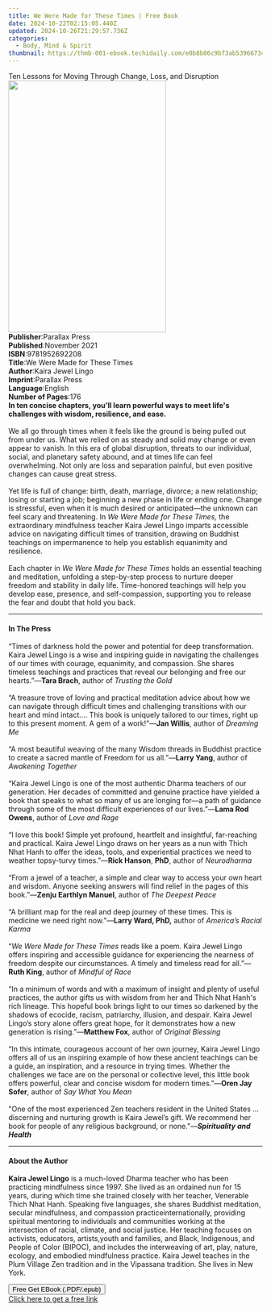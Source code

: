```yaml
---
title: We Were Made for These Times | Free Book
date: 2024-10-22T02:15:05.440Z
updated: 2024-10-26T21:29:57.736Z
categories:
  - Body, Mind & Spirit
thumbnail: https://thmb-001-ebook.techidaily.com/e0b8b86c9bf3ab53966734913e07dd4f4c5fd846dfbbaeda763b5a4be59793c5.jpg
---
```

<main id="book-container">
  <div class="flex flex-col">
    <div class="book-brief flex-1 py-6 px-4 sm:p-6 md:py-10 md:px-8">
      <!-- brief-->
      <div class="book-brief-main">
        Ten Lessons for Moving Through Change, Loss, and Disruption
      </div>
    </div>
    <div
      class="book-meta-info flex-1 grid gap-4 col-start-1 col-end-3 row-start-1 sm:mb-6 sm:grid-cols-4 lg:gap-6 lg:col-start-2 lg:row-end-6 lg:row-span-6 lg:mb-0"
    >
      <div
        class="book-meta-info-left place-content-center mt-4 p-4 text-sm leading-6 col-start-2 col-span-2 dark:text-slate-400"
      >
        <img
          class="w-full h-500 object-cover rounded-lg sm:h-255 sm:col-span-2 lg:col-span-full"
          src="https://img-001-ebook.techidaily.com/92ca6e0d0094308149f938bf0b97ca8c3af17b7073aa63ca6df0af5a161c79e7.jpg"
          alt=""
          width="312"
          height="500"
        />
      </div>
      <div
        class="book-meta-info-right mt-2 col-start-1 row-start-2 col-span-3 self-center"
      >
        <!-- meta data  -->
        <div class="flex flex-col px-4 md:px-8">
          <div class="flex-1">
            <strong>Publisher</strong>:<span class="px-2">Parallax Press</span>
          </div>
          <div class="flex-1">
            <strong>Published</strong>:<span class="px-2">November 2021</span>
          </div>
          <div class="flex-1">
            <strong>ISBN</strong>:<span class="px-2">9781952692208</span>
          </div>
          <div class="flex-1">
            <strong>Title</strong>:<span class="px-2"
              >We Were Made for These Times</span
            >
          </div>
          <div class="flex-1">
            <strong>Author</strong>:<span class="px-2">Kaira Jewel Lingo</span>
          </div>
          <div class="flex-1">
            <strong>Imprint</strong>:<span class="px-2">Parallax Press</span>
          </div>
          <div class="flex-1">
            <strong>Language</strong>:<span class="px-2">English</span>
          </div>
          <div class="flex-1">
            <strong>Number of Pages</strong>:<span class="px-2">176</span>
          </div>
        </div>
      </div>
    </div>
    <div class="book-description flex-1 py-6 px-4 sm:p-6 md:py-10 md:px-8">
      <div class="book-description-main">
        <div accordion-content="" id="description">
          <b
            >In ten concise chapters, you'll learn powerful ways to meet life's
            challenges with wisdom, resilience, and ease.</b
          ><br /><br />We all go through times when it feels like the ground is
          being pulled out from under us. What we relied on as steady and solid
          may change or even appear to vanish. In this era of global disruption,
          threats to our individual, social, and planetary safety abound, and at
          times life can feel overwhelming.&nbsp;Not only are loss and
          separation painful, but even positive changes can cause great
          stress.&nbsp;<br /><br />Yet life is full of change: birth, death,
          marriage, divorce; a new relationship; losing or starting a job;
          beginning a new phase in life or ending one. Change is stressful, even
          when it is much desired or anticipated—the unknown can feel scary and
          threatening.&nbsp;In <i>We Were Made for These Times, </i>the
          extraordinary mindfulness teacher Kaira Jewel Lingo
          imparts&nbsp;accessible advice on navigating difficult times of
          transition,&nbsp;drawing on Buddhist teachings on impermanence to help
          you establish equanimity and resilience.&nbsp;<br />&nbsp;<br />Each
          chapter in <i>We Were Made for These Times </i>holds an essential
          teaching and meditation, unfolding a step-by-step process to nurture
          deeper freedom and stability in daily life. Time-honored teachings
          will help you develop ease, presence, and self-compassion, supporting
          you to release the fear and doubt that hold you back.&nbsp;
        </div>
        <div class="accordion-fader"></div>
      </div>
    </div>
    <div class="book-excerpts flex-1 py-6 px-4 sm:p-6 md:py-10 md:px-8">
      <!-- excerpts-->
      <div class="book-excerpts-main">
        <hr />
        <h4 class="placeholder placeholder-heading">
          <span>In The Press</span>
        </h4>
        <p>
          “Times of darkness hold the power and potential for deep
          transformation. Kaira Jewel Lingo is a wise and inspiring guide in
          navigating the challenges of our times with courage, equanimity, and
          compassion. She shares timeless teachings and practices that reveal
          our belonging and free our hearts.”—<b>Tara Brach</b>, author of
          <i>Trusting the Gold</i><br /><br />“A treasure trove of loving and
          practical meditation advice about how we can navigate through
          difficult times and challenging transitions with our heart and mind
          intact.… This book is uniquely tailored to our times, right up to this
          present moment. A gem of a work!”—<b>Jan Willis</b>, author of
          <i>Dreaming Me</i><br /><br />“A most beautiful weaving of the many
          Wisdom threads in Buddhist practice to create a sacred mantle of
          Freedom for us all.”—<b>Larry Yang</b>, author of
          <i>Awakening Together</i><br /><br />“Kaira Jewel Lingo is one of the
          most authentic Dharma teachers of our generation. Her decades of
          committed and genuine practice have yielded a book that speaks to what
          so many of us are longing for—a path of guidance through some of the
          most difficult experiences of our lives.”—<b>Lama Rod Owens</b>,
          author of <i>Love and Rage</i><br />&nbsp;<br />“I love this book!
          Simple yet profound, heartfelt and insightful, far-reaching and
          practical. Kaira Jewel Lingo draws on her years as a nun with Thich
          Nhat Hanh to offer the ideas, tools, and experiential practices we
          need to weather topsy-turvy times.”—<b>Rick Hanson</b>, <b>PhD</b>,
          author of <i>Neurodharma</i><br />&nbsp;<br />“From a jewel of a
          teacher, a simple and clear way to access your own heart and wisdom.
          Anyone seeking answers will find relief in the pages of this book.”—<b
            >Zenju Earthlyn Manuel</b
          >, author of <i>The Deepest Peace</i><br />&nbsp;<br />“A brilliant
          map for the real and deep journey of these times. This is medicine we
          need right now.”—<b>Larry Ward, PhD,</b> author of
          <i>America’s Racial Karma</i><br />&nbsp;<br />“<i
            >We Were Made for These Times</i
          >
          reads like a poem. Kaira Jewel Lingo offers inspiring and accessible
          guidance for experiencing the nearness of freedom despite our
          circumstances. A timely and timeless read for all.”—<b>Ruth King</b>,
          author of <i>Mindful of Race</i><br /><br />“In a minimum of words and
          with a maximum of insight and plenty of useful practices, the author
          gifts us with wisdom from her and Thich Nhat Hanh's rich lineage. This
          hopeful book brings light to our times so darkened by the shadows of
          ecocide, racism, patriarchy, illusion, and despair. Kaira Jewel
          Lingo’s story alone offers great hope, for it demonstrates how a new
          generation is rising.”—<b>Matthew Fox</b>, author of
          <i>Original Blessing</i> <br />&nbsp;<br />“In this intimate,
          courageous account of her own journey, Kaira Jewel Lingo offers all of
          us an inspiring example of how these ancient teachings can be a guide,
          an inspiration, and a resource in trying times. Whether the challenges
          we face are on the personal or collective level, this little book
          offers powerful, clear and concise wisdom for modern times.”—<b
            >Oren Jay Sofer</b
          >, author of <i>Say What You Mean</i><br /><br />"One of the most
          experienced Zen teachers resident in the United States … discerning
          and nurturing growth is Kaira Jewel’s gift.&nbsp;We recommend her book
          for people of any religious background, or none."<i
            >—<b>Spirituality and Health</b></i
          >
        </p>
      </div>
    </div>
    <div class="book-about-author flex-1 py-6 px-4 sm:p-6 md:py-10 md:px-8">
      <!-- about author-->
      <div class="book-main-author-main">
        <hr />
        <h4 class="placeholder placeholder-heading">
          <span>About the Author</span>
        </h4>
        <p>
          <b>Kaira Jewel Lingo</b> is a much-loved Dharma teacher who has been
          practicing mindfulness since 1997. She lived as an ordained nun for 15
          years, during which time she trained closely with her teacher,
          Venerable Thich Nhat Hanh. Speaking five languages, she shares
          Buddhist meditation, secular mindfulness​,​ and compassion ​practice
          ​internationally, providing spiritual mentoring to individuals and
          communities working at the intersection of racial, climate, and social
          justice.&nbsp;​Her teaching focuses on activists, educators, artists,
          ​youth and ​families, and Black, Indigenous, and People of Color
          (BIPOC), and includes the interweaving of art, play, nature, ecology,
          and embodied mindfulness practice.&nbsp;Kaira Jewel&nbsp;teaches in
          the Plum Village Zen tradition ​​and in the Vipassana tradition. She
          lives in New York.
        </p>
      </div>
    </div>
    <div class="book-free-get flex-1 py-6 px-4 sm:p-6 md:py-10 md:px-8">
      <button
        id="btn-free-get"
        class="bg-blue-500 hover:bg-blue-700 text-white font-bold py-2 px-4 rounded"
      >
        Free Get EBook (.PDF/.epub)
      </button>
      <div id="countdown-display" class="px-2 text-lg mt-2"></div>
      <a
        id="free-link"
        class="hidden bg-blue-500 hover:bg-blue-700 text-white font-bold py-2 px-4 rounded"
        href="https://www.ebooks.com/en-us/book/210332508/we-were-made-for-these-times/kaira-jewel-lingo/"
        target="_blank"
        >Click here to get a free link</a
      >
    </div>
    <script>
      let countdownTime = 0;
      let countdownInterval = null;
      document
        .getElementById('btn-free-get')
        .addEventListener('click', startCountdown);
      function startCountdown() {
        countdownTime = new Date().getTime() + 60000 * 3;
        countdownInterval = setInterval(updateCountdown, 1000);
        document.getElementById('btn-free-get').disabled = true;
        document
          .getElementById('btn-free-get')
          .classList.add('bg-gray-500', 'cursor-not-allowed');
      }
      function updateCountdown() {
        let currentTime = new Date().getTime();
        let timeLeft = countdownTime - currentTime;
        let secondsLeft = Math.floor(timeLeft / 1000);
        document.getElementById('countdown-display').innerHTML =
          `Remaining time: ${secondsLeft} seconds.`;
        if (secondsLeft <= 0) {
          clearInterval(countdownInterval);
          document.getElementById('btn-free-get').classList.add('hidden');
          document.getElementById('free-link').classList.remove('hidden');
          document.getElementById('countdown-display').innerHTML = '';
        }
      }
    </script>
  </div>
</main>

<ins class="adsbygoogle"
      style="display:block"
      data-ad-client="ca-pub-7571918770474297"
      data-ad-slot="8358498916"
      data-ad-format="auto"
      data-full-width-responsive="true"></ins>
    